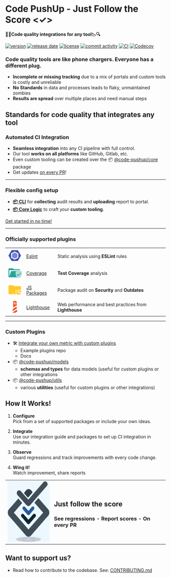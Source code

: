 # Code PushUp - Just Follow the Score <✓>

**🔎🔬Code quality integrations for any tool📉🔍**

[![version](https://img.shields.io/github/package-json/v/code-pushup/cli)](https://www.npmjs.com/package/%40code-pushup%2Fcli)
[![release date](https://img.shields.io/github/release-date/code-pushup/cli)](https://github.com/code-pushup/cli/releases)
[![license](https://img.shields.io/github/license/code-pushup/cli)](https://opensource.org/licenses/MIT)
[![commit activity](https://img.shields.io/github/commit-activity/m/code-pushup/cli)](https://github.com/code-pushup/cli/pulse/monthly)
[![CI](https://github.com/code-pushup/cli/actions/workflows/ci.yml/badge.svg?branch=main)](https://github.com/code-pushup/cli/actions/workflows/ci.yml?query=branch%3Amain)
[![Codecov](https://codecov.io/gh/code-pushup/cli/branch/main/graph/badge.svg?token=Y7V489JZ4A)](https://codecov.io/gh/code-pushup/cli)

### Code quality tools are like phone chargers. Everyone has a different plug.

- **Incomplete or missing tracking** due to a mix of portals and custom tools is costly and unreliable
- **No Standards** in data and processes leads to flaky, unmaintained zombies
- **Results are spread** over multiple places and need manual steps

## Standards for code quality that integrates any tool

### Automated CI Integration

- **Seamless integration** into any CI pipeline with full control.
- Our tool **works on all platforms** like GitHub, Gitlab, etc.
- Even custom tooling can be created over the 📦 [@code-pushup/core](./packages/core#readme) package
- Get updates [on every PR](https://github.com/marketplace/actions/code-pushup)!

---

### Flexible config setup

- **[📦 CLI](./packages/cli#readme)** for **collecting** audit results and **uploading** report to portal.
- **[📦 Core Logic](./packages/core#readme)** to craft your **custom tooling**.

[Get started in no time!](./packages/cli/README.md#getting-started)

---

### Officially supported plugins

|                                                                |                                                     |                                                        |
| -------------------------------------------------------------- | --------------------------------------------------- | ------------------------------------------------------ |
| <img width="50" src="docs/images/plugin-eslint.icon.png">      | [Eslint](./packages/plugin-eslint#readme)           | Static analysis using **ESLint** rules                 |
| <img width="50" src="docs/images/plugin-coverage.icon.png">    | [Coverage](./packages/plugin-coverage#readme)       | **Test Coverage** analysis                             |
| <img width="50" src="docs/images/plugin-js-packages.icon.png"> | [JS Packages](./packages/plugin-js-packages#readme) | Package audit on **Security** and **Outdates**         |
| <img width="50" src="docs/images/plugin-lighthouse.icon.png">  | [Lighthouse](./packages/plugin-lighthouse#readme)   | Web performance and best practices from **Lighthouse** |

---

### Custom Plugins

- 🛠️ [Integrate your own metric with custom plugins](./packages/cli/README.md#getting-started)
  - Example plugins repo
  - Docs
- 📦 [@code-pushup/models](./packages/models#readme)
  - **schemas and types** for data models (useful for custom plugins or other integrations
- 📦 [@code-pushup/utils](./packages/utils#readme)
  - various **utilities** (useful for custom plugins or other integrations)
  <!-- [Get enterprise support](https://code-pushup.dev/enterprise-support) -->

## How It Works!

1. **Configure**  
   Pick from a set of supported packages or include your own ideas.

2. **Integrate**  
   Use our integration guide and packages to set up CI integration in minutes.

3. **Observe**  
   Guard regressions and track improvements with every code change.

4. **Wing it!**  
   Watch improvement, share reports

<table>
<tr>
<td>
<img alt="Code-Pushup Logo" src="./packages/cli/docs/images/code-pushup-logo.png" width="150px" height="192px"> 
</td>
<td>
<h2>Just follow the score</h2>
<h3>See regressions - Report scores - On every PR</h3>
<!-- link when web landing is ready <a href="./packages/cli/README.md#getting-started">Try our paid features</a> -->
</td>
</tr>
</table>

## Want to support us?

<!-- link when sponsorships are ready [Sponsor](./CONTRIBUTING.md) -->

- Read how to contribute to the codebase. See: [CONTRIBUTING.md](./CONTRIBUTING.md)
